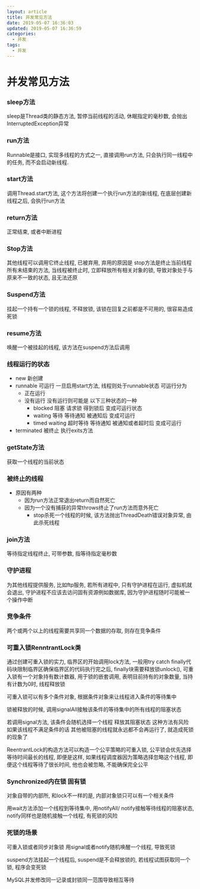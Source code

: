 ```yaml
---
layout: article
title: 并发常见方法
date: 2019-05-07 16:36:03
updated: 2019-05-07 16:36:59
categories: 
  - 并发
tags:
  - 并发
---
```


# 并发常见方法

### sleep方法

sleep是Thread类的静态方法, 暂停当前线程的活动, 休眠指定的毫秒数, 会抛出InterruptedException异常

### run方法

Runnable是接口, 实现多线程的方式之一, 直接调用run方法, 只会执行同一线程中的任务, 而不会启动新线程. 

### start方法

调用Thread.start方法, 这个方法将创建一个执行run方法的新线程, 在底层创建新线程之后, 会执行run方法

### return方法

正常结束, 或者中断进程

### Stop方法

其他线程可以调用它终止线程, 已被弃用, 弃用的原因是 stop方法是终止当前线程所有未结束的方法, 当线程被终止时, 立即释放所有相关对象的锁, 导致对象处于与原来不一致的状态, 且无法还原

### Suspend方法

挂起一个持有一个锁的线程, 不释放锁, 该锁在回复之前都是不可用的, 很容易造成死锁

### resume方法

唤醒一个被挂起的线程, 该方法在suspend方法后调用

### 线程运行的状态

- new 新创建
- runnable 可运行 一旦启用start方法,  线程则处于runnable状态 可运行分为 
  - 正在运行
  - 没有运行 没有运行则可能是 以下三种状态的一种
    - blocked 阻塞 请求锁 得到锁后 变成可运行状态
    - waiting 等待 等待通知 被通知后 变成可运行
    - timed waiting 超时等待 等待通知 被通知或者超时后 变成可运行
- terminated 被终止 执行exits方法

### getState方法

获取一个线程的当前状态

### 被终止的线程

- 原因有两种
  - 因为run方法正常退出return而自然死亡
  - 因为一个没有捕获的异常throws终止了run方法而意外死亡
    - stop杀死一个线程的时候, 该方法抛出ThreadDeath错误对象异常, 由此杀死线程

### join方法

等待指定线程终止, 可带参数, 指等待指定毫秒数

### 守护进程

为其他线程提供服务, 比如ftp服务, 若所有进程中, 只有守护进程在运行, 虚拟机就会退出, 守护进程不应该去访问固有资源例如数据库, 因为守护进程随时可能被一个操作中断

### 竞争条件

两个或两个以上的线程需要共享同一个数据的存取, 则存在竞争条件

### 可重入锁RenntrantLock类

通过创建可重入锁的实力, 临界区的开始调用lock方法, 一般用try catch finally代码块限制临界区确保临界区的代码执行完之后, finally块需要释放锁unlock(), 可重入锁有一个对象持有数计数器, 用于锁的嵌套调用, 表明目前持有的对象数量, 当持有计数为0时, 线程释放锁

可重入锁可以有多个条件对象, 根据条件对象来让线程进入条件的等待集中

锁被释放的时候, 调用signalAll接触该条件的等待集中的所有线程的阻塞状态

若调用signal方法, 该条件会随机选择一个线程 释放其阻塞状态 这种方法有风险 如果该线程不满足条件的话  其他被阻塞的线程就永远都不会再运行了, 就造成死锁的现象了 

ReentrantLock的构造方法可以构造一个公平策略的可重入锁, 公平锁会优先选择等待时间最长的线程, 即便是这样, 如果线程调度器因为策略选择忽略这个线程, 即便这个线程等待了很长时间, 他也会被忽略, 不能确保完全公平

### Synchronized内在锁 固有锁

对象自带的内部所, 和lock不一样的是, 内部对象锁只可以有一个相关条件

用wait方法添加一个线程到等待集中, 用notifyAll/ notify接触等待线程的阻塞状态, notify同样也是随机接触一个线程, 有死锁的风险

### 死锁的场景

可重入锁或者同步对象锁 用signal或者notify随机唤醒一个线程, 导致死锁

suspend方法挂起一个线程后, suspend是不会释放锁的, 若线程试图获取同一个锁, 程序会变死锁

MySQL并发修改同一记录或封锁同一范围导致相互等待

